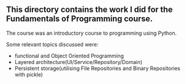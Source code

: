 ## This directory contains the work I did for the Fundamentals of Programming course.

The course was an introductory course to programming using Python.

Some relevant topics discussed were:
* functional and Object Oriented Programming
* Layered architecture(UI/Service/Repository/Domain)
* Persistent storage(utilising File Repositories and Binary Repositories with pickle)
